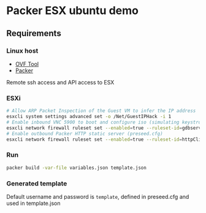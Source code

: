 # Packer ESX ubuntu demo

## Requirements

### Linux host

-   [OVF Tool](https://www.vmware.com/support/developer/ovf/)
-   [Packer](https://www.packer.io)

Remote ssh access and API access to ESX

### ESXi

```sh
# Allow ARP Packet Inspection of the Guest VM to infer the IP address
esxcli system settings advanced set -o /Net/GuestIPHack -i 1
# Enable inbound VNC 5900 to boot and configure iso (simulating keystroke). Can't add port to esx firewall so hack this rule.
esxcli network firewall ruleset set --enabled=true --ruleset-id=gdbserver
# Enable outbound Packer HTTP static server (preseed.cfg)
esxcli network firewall ruleset set --enabled=true --ruleset-id=httpClient
```

### Run

```sh
packer build -var-file variables.json template.json
```

### Generated template

Default username and password is `template`, defined in preseed.cfg and used in template.json